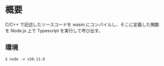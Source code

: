 # 概要
C/C++ で記述したソースコードを wasm にコンパイルし、そこに定義した関数を Node.js 上で Typescript を実行して呼び出す。

## 環境
`$ node -v
v20.11.0
`